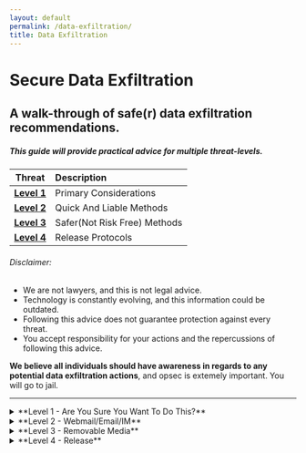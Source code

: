 ```yaml
---
layout: default
permalink: /data-exfiltration/
title: Data Exfiltration
---
```

Secure Data Exfiltration
====================

A walk-through of safe(r) data exfiltration recommendations.
--------------------------------------------------

##### This guide will provide practical advice for multiple threat-levels.

| Threat | Description |
|:-------:|:-----------------------------------------------------------|
| **[Level 1](#level1)** |Primary Considerations|
| **[Level 2](#level2)** |Quick  And Liable Methods|
| **[Level 3](#level3)** |Safer(Not Risk Free) Methods|
| **[Level 4](#level4)** |Release Protocols|

###### Disclaimer:

* We are not lawyers, and this is not legal advice.
* Technology is constantly evolving, and this information could be outdated.
* Following this advice does not guarantee protection against every threat.
* You accept responsibility for your actions and the repercussions of following this advice.

**We believe all individuals should have awareness in regards to any potential data exfiltration actions**, and opsec is extemely important. You will go to jail. 

---

<details>
<summary>
**Level 1 - Are You Sure You Want To Do This?**
<a class="anchor" name="level1"></a>
</summary>

Leaking confidential documents is a violation of all the things. You should assume that you will be prosecuted to the fullest extent possible. You will be fired, expelled, blacklisted, demonized by the media, singled out, exiled, arrested, harmed, detained, etc. Even whistle-blower protection laws will not save you if you expose the wrong people. 

That being said, there may be times when a person may need or feel obligated to release information. If those people want to do without ruining their lives, that information should be free and accessible. The scope of that decision is much broader than this guide. This guide expressly does NOT encourage anyone to participate in any illegal or unethical activities. 

##### The Courage Foundation
“The Courage Foundation is an international organisation that supports those who risk life or liberty to make significant contributions to the historical record. We fundraise for the legal and public defence of specific individuals who fit these criteria and are subject to serious prosecution or persecution. We also campaign for the protection of truthtellers and the public’s right to know generally.”


[Courage Foundation](https://www.couragefound.org/)

> [Top <i class="fa fa-arrow-circle-up fa-lg"></i>](#top-of-page)

</details>

<details>
<summary>
**Level 2 - Webmail/Email/IM**
<a class="anchor" name="level2"></a>
</summary>

##### TL;DR – Don't use webmail, email, or IM to exfiltrate or release data/documents. 

At your school, workplace or organization you should always assume everything you do using company owned devices is being monitored. You have ZERO expectations of privacy while using company owned devices, on company property, on a company owned network, or on a company owned connection. 

There is usually remote monitoring and management software present. They can run in stealth mode operating like a rootkit. Every keystroke could be logged. Screen-shots/video can be viewed. Every bit of traffic you transmit can be logged by multiple network appliances. 

We have personally seen people fired without notice for activities they had no idea were being watched.  Sometimes they will not jump on you right away, so you feel more comfortable and push your limits. Law enforcement is also known to let you operate after detection to build a more airtight case. 

Even if they aren't actively monitoring, the digital paper trail will still be easily tracked back to you if you use one of these methods. 

> [Top <i class="fa fa-arrow-circle-up fa-lg"></i>](#top-of-page)

</details>

<details>
<summary>
**Level 3 - Removable Media**
<a class="anchor" name="level3"></a>
</summary>

If your computer has a USB drive, copying files to a removable thumb drive and removing the data from the property before release is a safer way to go. There are still risks of your activity being monitored. There is always risk. 

Another way is to use a cell phone or camera to take photos of the documents, then strip the metadata before release through a secure channel. 

You can remove physical documents from trashcans or dumpsters and scan those in later.

> [Top <i class="fa fa-arrow-circle-up fa-lg"></i>](#top-of-page)

</details>

<details>
<summary>
**Level 4 - Release**
<a class="anchor" name="level4"></a>
</summary>

Follow [NetP Wiki – Browsing – Level 4](http://www.shadowlinkit.com/browsing/#level4) recommendations. 


|These sites offer guides to leaking data:|
|:-------|
|[Submit documents to WikiLeaks](https://wikileaks.org/#submit)|
|[How to leak to The Intercept](https://theintercept.com/2015/01/28/how-to-leak-to-the-intercept/)|
|[How to leak to Gawker](http://gawker.com/how-to-leak-to-gawker-anonymously-1613394137)|

|Also check out:|
|:-------|
|[WikiLeaks: Tips for sources](https://wikileaks.org/#submit_help_tips)|
|[WikiLeaks: After submitting](https://wikileaks.org/#submit_help_after)|

> [Top <i class="fa fa-arrow-circle-up fa-lg"></i>](#top-of-page)

</details>
